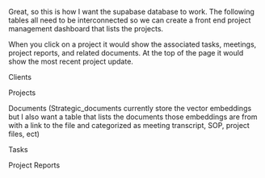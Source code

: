 Great, so this is how I want the supabase database to work. The following tables all need to be interconnected so we can create a front end project management dashboard that lists the projects.

When you click on a project it would show the associated tasks, meetings, project reports, and related documents. At the top of the page it would show the most recent project update.

Clients

Projects

Documents (Strategic_documents currently store the vector embeddings but I also want a table that lists the documents those embeddings are from with a link to the file and categorized as meeting transcript, SOP, project files, ect)

Tasks

Project Reports